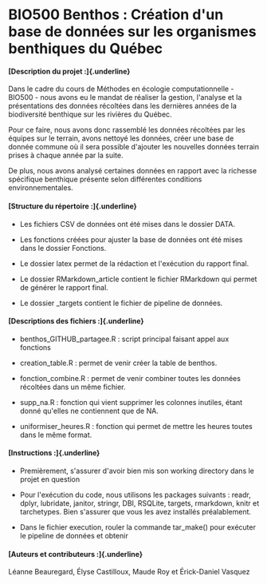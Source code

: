 # BIO500 Benthos : Création d'un base de données sur les organismes benthiques du Québec

#### [Description du projet :]{.underline}

Dans le cadre du cours de Méthodes en écologie computationnelle - BIO500 - nous avons eu le mandat de réaliser la gestion, l'analyse et la présentations des données récoltées dans les dernières années de la biodiversité benthique sur les rivières du Québec.

Pour ce faire, nous avons donc rassemblé les données récoltées par les équipes sur le terrain, avons nettoyé les données, créer une base de donnée commune où il sera possible d'ajouter les nouvelles données terrain prises à chaque année par la suite.

De plus, nous avons analysé certaines données en rapport avec la richesse spécifique benthique présente selon différentes conditions environnementales. 

#### [Structure du répertoire :]{.underline}

-   Les fichiers CSV de données ont été mises dans le dossier DATA.

-   Les fonctions créées pour ajuster la base de données ont été mises dans le dossier Fonctions.

-   Le dossier latex permet de la rédaction et l'exécution du rapport final.

-   Le dossier RMarkdown_article contient le fichier RMarkdown qui permet de générer le rapport final.

-   Le dossier _targets contient le fichier de pipeline de données.



#### [Descriptions des fichiers :]{.underline}

-   benthos_GITHUB_partagee.R : script principal faisant appel aux fonctions

-   creation_table.R : permet de venir créer la table de benthos.

-   fonction_combine.R : permet de venir combiner toutes les données récoltées dans un même fichier.

-   supp_na.R : fonction qui vient supprimer les colonnes inutiles, étant donné qu'elles ne contiennent que de NA.

-   uniformiser_heures.R : fonction qui permet de mettre les heures toutes dans le même format.

#### [Instructions :]{.underline}

-   Premièrement, s'assurer d'avoir bien mis son working directory dans le projet en question

-   Pour l'exécution du code, nous utilisons les packages suivants : readr, dplyr, lubridate, janitor, stringr, DBI, RSQLite, targets, rmarkdown, knitr et tarchetypes. Bien s'assurer que vous les avez installés préalablement.

-   Dans le fichier execution, rouler la commande tar_make() pour exécuter le pipeline de données et obtenir 

#### [Auteurs et contributeurs :]{.underline}

Léanne Beauregard, Élyse Castilloux, Maude Roy et Érick-Daniel Vasquez
